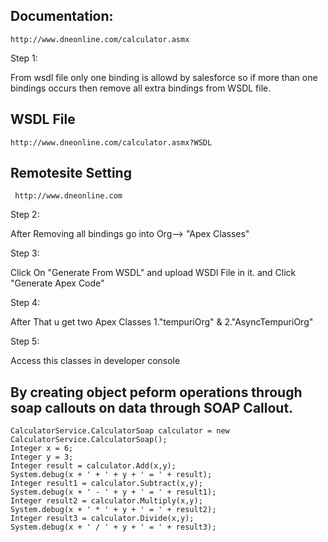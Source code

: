 ## Documentation:
```
http://www.dneonline.com/calculator.asmx
```

 Step 1: <p>From wsdl file only one binding is allowd by salesforce so if more than one bindings occurs then remove all extra bindings from WSDL file.</p>

## WSDL File
```
http://www.dneonline.com/calculator.asmx?WSDL
```

## Remotesite Setting
```
 http://www.dneonline.com
```

Step 2: <p>After Removing all bindings go into Org--> "Apex Classes"</p>
Step 3: <P> Click On "Generate From WSDL" and upload WSDl File in it. and Click "Generate Apex Code"  </P>
Step 4: <P>After That u get two Apex Classes 1."tempuriOrg" & 2."AsyncTempuriOrg" </P>
Step 5: <p>Access this classes in developer console</p>

## By creating object peform operations through soap callouts on data through SOAP Callout.

```
CalculatorService.CalculatorSoap calculator = new  CalculatorService.CalculatorSoap();
Integer x = 6;
Integer y = 3;
Integer result = calculator.Add(x,y);
System.debug(x + ' + ' + y + ' = ' + result);
Integer result1 = calculator.Subtract(x,y);
System.debug(x + ' - ' + y + ' = ' + result1);
Integer result2 = calculator.Multiply(x,y);
System.debug(x + ' * ' + y + ' = ' + result2);
Integer result3 = calculator.Divide(x,y);
System.debug(x + ' / ' + y + ' = ' + result3);
```


